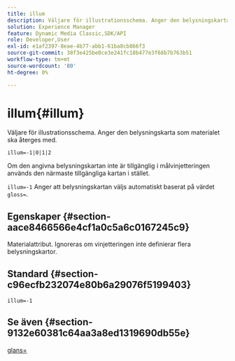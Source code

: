 ```yaml
---
title: illum
description: Väljare för illustrationsschema. Anger den belysningskarta som materialet ska återges med.
solution: Experience Manager
feature: Dynamic Media Classic,SDK/API
role: Developer,User
exl-id: e1af2397-8eae-4b77-abb1-61ba8cb866f3
source-git-commit: 38f3e425be0ce3e241fc18b477e3f68b7b763b51
workflow-type: tm+mt
source-wordcount: '80'
ht-degree: 0%

---
```


# illum{#illum}

Väljare för illustrationsschema. Anger den belysningskarta som materialet ska återges med.

`illum=-1|0|1|2`

Om den angivna belysningskartan inte är tillgänglig i målvinjetteringen används den närmaste tillgängliga kartan i stället.

`illum=-1` Anger att belysningskartan väljs automatiskt baserat på värdet `gloss=`.

## Egenskaper {#section-aace8466566e4cf1a0c5a6c0167245c9}

Materialattribut. Ignoreras om vinjetteringen inte definierar flera belysningskartor.

## Standard {#section-c96ecfb232074e80b6a29076f5199403}

`illum=-1`

## Se även {#section-9132e60381c64aa3a8ed1319690db55e}

[glans=](../../../../../ir-api/http-protocol/image-rendering-api-ref/c-ir-http-protocol-ref/c-ir-http-protocol-command-reference/r-ir-http-gloss.md#reference-325aef2ee51e4e1584a06047427340ca)
